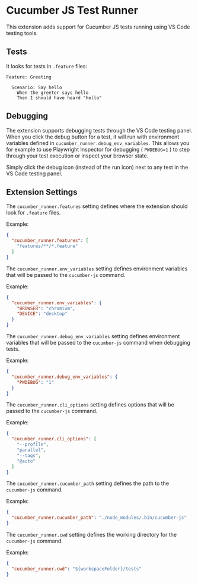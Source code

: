 # Cucumber JS Test Runner

This extension adds support for Cucumber JS tests running using VS Code testing tools.

## Tests

It looks for tests in `.feature` files:

```feature
Feature: Greeting

  Scenario: Say hello
    When the greeter says hello
    Then I should have heard "hello"
```

## Debugging

The extension supports debugging tests through the VS Code testing panel. When you click the debug button for a test, it will run with environment variables defined in `cucumber_runner.debug_env_variables`. This allows you for example to use Playwright Inspector for debugging ( `PWDEBUG=1` ) to step through your test execution or inspect your browser state.

Simply click the debug icon (instead of the run icon) next to any test in the VS Code testing panel.

## Extension Settings

The `cucumber_runner.features` setting defines where the extension should look for `.feature` files.

Example:

```json
{
  "cucumber_runner.features": [
    "features/**/*.feature"
  ]
}
```

The `cucumber_runner.env_variables` setting defines environment variables that will be passed to the `cucumber-js` command.

Example:

```json
{
  "cucumber_runner.env_variables": {
    "BROWSER": "chromium",
    "DEVICE": "desktop"
  }
}
```

The `cucumber_runner.debug_env_variables` setting defines environment variables that will be passed to the `cucumber-js` command when debugging tests.

Example:

```json
{
  "cucumber_runner.debug_env_variables": {
    "PWDEBUG": "1"
  }
}
```

The `cucumber_runner.cli_options` setting defines options that will be passed to the `cucumber-js` command.

Example:

```json
{
  "cucumber_runner.cli_options": [
    "--profile",
    "parallel",
    "--tags",
    "@auto"
  ]
}
```

The `cucumber_runner.cucumber_path` setting defines the path to the `cucumber-js` command.

Example:

```json
{
  "cucumber_runner.cucumber_path": "./node_modules/.bin/cucumber-js"
}
```

The `cucumber_runner.cwd` setting defines the working directory for the `cucumber-js` command.

Example:

```json
{
  "cucumber_runner.cwd": "${workspaceFolder}/tests"
}
```
